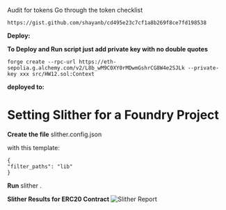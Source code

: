 Audit for tokens
Go through the token checklist

    https://gist.github.com/shayanb/cd495e23c7cf1a8b269f8ce7fd198538

**Deploy:**

**To Deploy and Run script just add private key with no double quotes**

    forge create --rpc-url https://eth-sepolia.g.alchemy.com/v2/L8b_wM9C0XY0rMDwmGshrCG8W4e2SJLk --private-key xxx src/HW12.sol:Context

**deployed to:**

# Setting Slither for a Foundry Project

**Create the file**
slither.config.json

with this template:

    {
    "filter_paths": "lib"
    }

**Run**
slither .

**Slither Results for ERC20 Contract**
![Slither Report](https://github.com/ecorey/HW12_F/blob/main/images/slitherReport.JPG)
